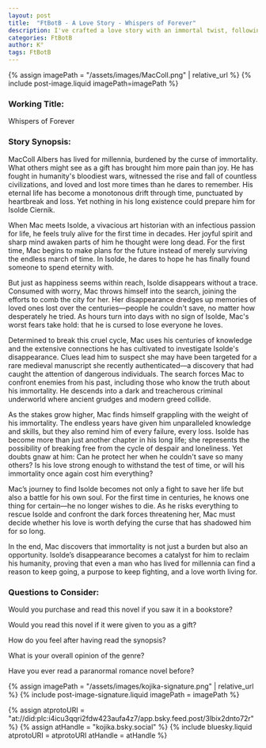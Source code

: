 ```yaml
---
layout: post
title:  "FtBotB - A Love Story - Whispers of Forever"
description: I've crafted a love story with an immortal twist, following MacColl Albers, a man who's lived through millennia of human history only to find real purpose when he meets art historian Isolde Ciernik. When she mysteriously disappears, the story transforms into a tense investigation that forces Mac to confront both his painful past and dangerous present. Through Mac's desperate search for Isolde, I explore themes of eternal love, the burden of immortality, and how finding the right person can give even an endless life new meaning. The story challenges whether love can truly conquer time and whether someone who's lost everything can find the courage to risk their heart again.
categories: FtBotB
author: K°
tags: FtBotB
---
```


<div>
{% assign imagePath = "/assets/images/MacColl.png" | relative_url %}
{% include post-image.liquid imagePath=imagePath %}
</div>

### Working Title:
Whispers of Forever

### Story Synopsis:
MacColl Albers has lived for millennia, burdened by the curse of immortality. What others might see as a gift has brought him more pain than joy. He has fought in humanity's bloodiest wars, witnessed the rise and fall of countless civilizations, and loved and lost more times than he dares to remember. His eternal life has become a monotonous drift through time, punctuated by heartbreak and loss. Yet nothing in his long existence could prepare him for Isolde Ciernik.  

When Mac meets Isolde, a vivacious art historian with an infectious passion for life, he feels truly alive for the first time in decades. Her joyful spirit and sharp mind awaken parts of him he thought were long dead. For the first time, Mac begins to make plans for the future instead of merely surviving the endless march of time. In Isolde, he dares to hope he has finally found someone to spend eternity with.  

But just as happiness seems within reach, Isolde disappears without a trace. Consumed with worry, Mac throws himself into the search, joining the efforts to comb the city for her. Her disappearance dredges up memories of loved ones lost over the centuries—people he couldn't save, no matter how desperately he tried. As hours turn into days with no sign of Isolde, Mac's worst fears take hold: that he is cursed to lose everyone he loves.  

Determined to break this cruel cycle, Mac uses his centuries of knowledge and the extensive connections he has cultivated to investigate Isolde's disappearance. Clues lead him to suspect she may have been targeted for a rare medieval manuscript she recently authenticated—a discovery that had caught the attention of dangerous individuals. The search forces Mac to confront enemies from his past, including those who know the truth about his immortality. He descends into a dark and treacherous criminal underworld where ancient grudges and modern greed collide.  

As the stakes grow higher, Mac finds himself grappling with the weight of his immortality. The endless years have given him unparalleled knowledge and skills, but they also remind him of every failure, every loss. Isolde has become more than just another chapter in his long life; she represents the possibility of breaking free from the cycle of despair and loneliness. Yet doubts gnaw at him: Can he protect her when he couldn't save so many others? Is his love strong enough to withstand the test of time, or will his immortality once again cost him everything?  

Mac’s journey to find Isolde becomes not only a fight to save her life but also a battle for his own soul. For the first time in centuries, he knows one thing for certain—he no longer wishes to die. As he risks everything to rescue Isolde and confront the dark forces threatening her, Mac must decide whether his love is worth defying the curse that has shadowed him for so long.  

In the end, Mac discovers that immortality is not just a burden but also an opportunity. Isolde’s disappearance becomes a catalyst for him to reclaim his humanity, proving that even a man who has lived for millennia can find a reason to keep going, a purpose to keep fighting, and a love worth living for.  

### Questions to Consider:
Would you purchase and read this novel if you saw it in a bookstore?

Would you read this novel if it were given to you as a gift?

How do you feel after having read the synopsis?

What is your overall opinion of the genre?

Have you ever read a paranormal romance novel before?

<!-- signature -->
{% assign imagePath = "/assets/images/kojika-signature.png" | relative_url %}
{% include post-image-signature.liquid imagePath = imagePath %}

<!-- comments -->
{% assign atprotoURI = "at://did:plc:i4icu3qqri2fdw423aufa4z7/app.bsky.feed.post/3lbix2dnto72r" %}
{% assign atHandle = "kojika.bsky.social" %}
{% include bluesky.liquid atprotoURI = atprotoURI atHandle = atHandle %}
